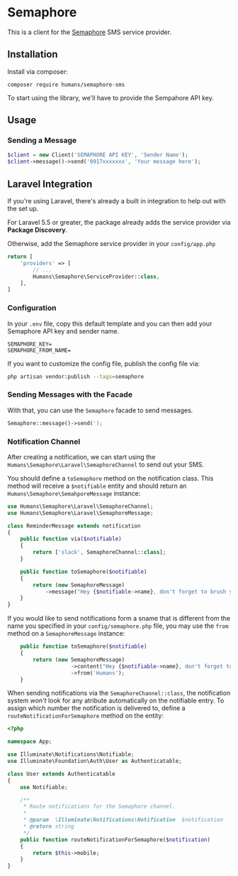 # Semaphore

This is a client for the [Semaphore](semaphore.co) SMS service provider.

## Installation

Install via composer:

```
composer require humans/semaphore-sms
```

To start using the library, we'll have to provide the Sempahore API key.

## Usage

### Sending a Message

```php
$client = new Client('SEMAPHORE API KEY', 'Sender Name');
$client->message()->send('0917xxxxxxx', 'Your message here');
```

## Laravel Integration

If you're using Laravel, there's already a built in integration to help out with the set up.

For Laravel 5.5 or greater, the package already adds the service provider via **Package Discovery**.

Otherwise, add the Semaphore service provider in your `config/app.php`

```php
return [
    'providers' => [
        // ...
        Humans\Semaphore\ServiceProvider::class,
    ],
]
```

### Configuration
In your `.env` file, copy this default template and you can then add your Semaphore API key and sender name.

```
SEMAPHORE_KEY=
SEMAPHORE_FROM_NAME=
```

If you want to customize the config file, publish the config file via:

```bash
php artisan vendor:publish --tags=semaphore
```

### Sending Messages with the Facade

With that, you can use the `Semaphore` facade to send messages.

```php
Semaphore::message()->send(');
```

### Notification Channel

After creating a notification, we can start using the `Humans\Semaphore\Laravel\SemaphoreChannel` to send out your SMS.

You should define a `toSemaphore` method on the notification class. This method will receive a `$notifiable` entity and should return an `Humans\Semaphore\SemahporeMessage` instance:

```php
use Humans\Semaphore\Laravel\SemaphoreChannel;
use Humans\Semaphore\Laravel\SemaphoreMessage;

class ReminderMessage extends notification
{
    public function via($notifiable)
    {
        return ['slack', SemaphoreChannel::class];
    }

    public function toSemaphore($notifiable)
    {
        return (new SemaphoreMessage)
            ->message("Hey {$notifiable->name}, don't forget to brush your teeth!");
    }
}
```

If you would like to send notifications form a sname that is different from the name you specified in your `config/semaphore.php` file, you may use the `from` method on a `SemaphoreMessage` instance:

```php
    public function toSemaphore($notifiable)
    {
        return (new SemaphoreMessage)
                    ->content("Hey {$notifiable->name}, don't forget to brush your teeth!")
                    ->from('Humans');
    }
```

When sending notifications via the `SemaphoreChannel::class`, the notification system *_won't_* look for any atribute automatically on the notifiable entry. To assign which number the notification is delivered to, define a `routeNotificationForSemaphore` method on the entity:

```php
<?php

namespace App;

use Illuminate\Notifications\Notifiable;
use Illuminate\Foundation\Auth\User as Authenticatable;

class User extends Authenticatable
{
    use Notifiable;

    /**
     * Route notifications for the Semaphore channel.
     *
     * @param  \Illuminate\Notifications\Notification  $notification
     * @return string
     */
    public function routeNotificationForSemaphore($notification)
    {
        return $this->mobile;
    }
}
```
